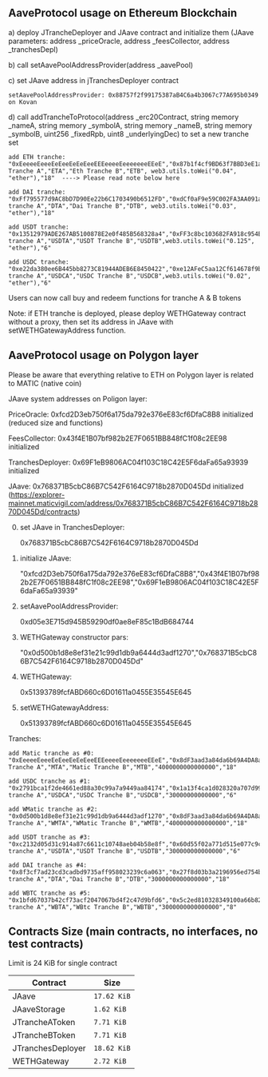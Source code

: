 ## AaveProtocol usage on Ethereum Blockchain

a) deploy JTrancheDeployer and JAave contract and initialize them (JAave parameters: address _priceOracle, address _feesCollector, address _tranchesDepl)

b) call setAavePoolAddressProvider(address _aavePool)

c) set JAave address in jTranchesDeployer contract

    setAavePoolAddressProvider: 0x88757f2f99175387aB4C6a4b3067c77A695b0349 on Kovan

d) call addTrancheToProtocol(address _erc20Contract, string memory _nameA, string memory _symbolA, 
            string memory _nameB, string memory _symbolB, uint256 _fixedRpb, uint8 _underlyingDec) to set a new tranche set

    add ETH tranche: "0xEeeeeEeeeEeEeeEeEeEeeEEEeeeeEeeeeeeeEEeE","0x87b1f4cf9BD63f7BBD3eE1aD04E8F52540349347","Eth Tranche A","ETA","Eth Tranche B","ETB", web3.utils.toWei("0.04", "ether"),"18"  ----> Please read note below here

    add DAI tranche: "0xFf795577d9AC8bD7D90Ee22b6C1703490b6512FD","0xdCf0aF9e59C002FA3AA091a46196b37530FD48a8","Dai tranche A","DTA","Dai Tranche B","DTB", web3.utils.toWei("0.03", "ether"),"18"

    add USDT tranche: "0x13512979ADE267AB5100878E2e0f485B568328a4","0xFF3c8bc103682FA918c954E84F5056aB4DD5189d","USDT tranche A","USDTA","USDT Tranche B","USDTB",web3.utils.toWei("0.125", "ether"),"6"

    add USDC tranche: "0xe22da380ee6B445bb8273C81944ADEB6E8450422","0xe12AFeC5aa12Cf614678f9bFeeB98cA9Bb95b5B0","USDC tranche A","USDCA","USDC Tranche B","USDCB",web3.utils.toWei("0.02", "ether"),"6"


Users can now call buy and redeem functions for tranche A & B tokens

Note: if ETH tranche is deployed, please deploy WETHGateway contract without a proxy, then set its address in JAave with setWETHGatewayAddress function.


## AaveProtocol usage on Polygon layer

Please be aware that everything relative to ETH on Polygon layer is related to MATIC (native coin)

JAave system addresses on Poligon layer:

PriceOracle: 0xfcd2D3eb750f6a175da792e376eE83cf6DfaC8B8 initialized (reduced size and functions)

FeesCollector: 0x43f4E1B07bf982b2E7F0651BB848fC1f08c2EE98 initialized

TranchesDeployer: 0x69F1eB9806AC04f103C18C42E5F6daFa65a93939 initialized

JAave: 0x768371B5cbC86B7C542F6164C9718b2870D045Dd initialized (https://explorer-mainnet.maticvigil.com/address/0x768371B5cbC86B7C542F6164C9718b2870D045Dd/contracts)

0) set JAave in TranchesDeployer: 
    
    0x768371B5cbC86B7C542F6164C9718b2870D045Dd

1) initialize JAave: 

    "0xfcd2D3eb750f6a175da792e376eE83cf6DfaC8B8","0x43f4E1B07bf982b2E7F0651BB848fC1f08c2EE98","0x69F1eB9806AC04f103C18C42E5F6daFa65a93939"

2) setAavePoolAddressProvider: 
    
    0xd05e3E715d945B59290df0ae8eF85c1BdB684744

3) WETHGateway constructor pars: 

    "0x0d500b1d8e8ef31e21c99d1db9a6444d3adf1270","0x768371B5cbC86B7C542F6164C9718b2870D045Dd"

4) WETHGateway: 
    
    0x51393789fcfABD660c6D01611a0455E35545E645

5) setWETHGatewayAddress: 

    0x51393789fcfABD660c6D01611a0455E35545E645

Tranches:

    add Matic tranche as #0: "0xEeeeeEeeeEeEeeEeEeEeeEEEeeeeEeeeeeeeEEeE","0x8dF3aad3a84da6b69A4DA8aeC3eA40d9091B2Ac4","Matic Tranche A","MTA","Matic Tranche B","MTB","4000000000000000","18"

    add USDC tranche as #1: "0x2791bca1f2de4661ed88a30c99a7a9449aa84174","0x1a13f4ca1d028320a707d99520abfefca3998b7f","USDC tranche A","USDCA","USDC Tranche B","USDCB","30000000000000","6"

    add WMatic tranche as #2: "0x0d500b1d8e8ef31e21c99d1db9a6444d3adf1270","0x8dF3aad3a84da6b69A4DA8aeC3eA40d9091B2Ac4","WMatic Tranche A","WMTA","WMatic Tranche B","WMTB","4000000000000000","18"

    add USDT tranche as #3: "0xc2132d05d31c914a87c6611c10748aeb04b58e8f","0x60d55f02a771d515e077c9c2403a1ef324885cec","USDT tranche A","USDTA","USDT Tranche B","USDTB","300000000000000","6"

    add DAI tranche as #4: "0x8f3cf7ad23cd3cadbd9735aff958023239c6a063","0x27f8d03b3a2196956ed754badc28d73be8830a6e","Dai tranche A","DTA","Dai Tranche B","DTB","3000000000000000","18"

    add WBTC tranche as #5: "0x1bfd67037b42cf73acf2047067bd4f2c47d9bfd6","0x5c2ed810328349100a66b82b78a1791b101c9d61","WBtc tranche A","WBTA","WBtc Tranche B","WBTB","3000000000000000","8"



## Contracts Size (main contracts, no interfaces, no test contracts)
Limit is 24 KiB for single contract
<table>
    <thead>
      <tr>
        <th>Contract</th>
        <th>Size</th>
      </tr>
    </thead>
    <tbody>
        <tr>
            <td>JAave</td>
            <td><code>17.62 KiB</code></td>
        </tr>
        <tr>
            <td>JAaveStorage</td>
            <td><code>1.62 KiB</code></td>
        </tr>
        <tr>
            <td>JTrancheAToken</td>
            <td><code>7.71 KiB</code></td>
        </tr>
        <tr>
            <td>JTrancheBToken</td>
            <td><code>7.71 KiB</code></td>
        </tr>
        <tr>
            <td>JTranchesDeployer</td>
            <td><code>18.62 KiB</code></td>
        </tr>
        <tr>
            <td>WETHGateway</td>
            <td><code>2.72 KiB</code></td>
        </tr>
    </tbody>
  </table>
